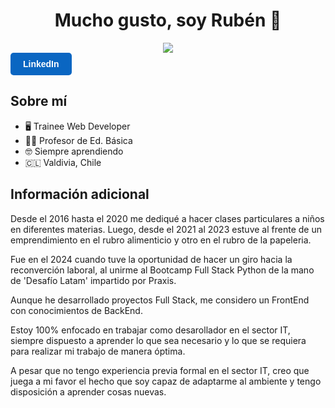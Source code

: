 <div align="center">
<h1 align="center">Mucho gusto, soy Rubén 🤝</h1>
<img src="https://i.imgur.com/Nsrr9JO.png">
</div>
<a href="https://www.linkedin.com/in/ruben-alejandro-segovia-cama%C3%B1o-b95085108" target="_blank" style="text-decoration:none;">
  <div style="display:inline-block; background-color:#0a66c2; color:white; padding:10px 20px; border-radius:5px; font-family:sans-serif; font-weight:bold;">
    LinkedIn
  </div>
</a>


## Sobre mí

- 🖥️ Trainee Web Developer
- 👨‍🏫 Profesor de Ed. Básica
- 🤓 Siempre aprendiendo
- 🇨🇱  Valdivia, Chile

## Información adicional

Desde el 2016 hasta el 2020 me dediqué a hacer clases particulares a niños en diferentes materias. Luego, desde el 2021 al 2023 estuve al frente 
de un emprendimiento en el rubro alimenticio y otro en el rubro de la papeleria.

Fue en el 2024 cuando tuve la oportunidad de hacer un giro hacia la reconverción laboral, al unirme al Bootcamp Full Stack Python de la mano de
'Desafío Latam' impartido por Praxis.

Aunque he desarrollado proyectos Full Stack, me considero un FrontEnd con conocimientos de BackEnd.

Estoy 100% enfocado en trabajar como desarollador en el sector IT, siempre dispuesto a aprender lo
que sea necesario y lo que se requiera para realizar mi trabajo de manera óptima.

A pesar que no tengo experiencia previa formal en el sector IT, creo que juega a mi favor el hecho
que soy capaz de adaptarme al ambiente y tengo disposición a aprender cosas nuevas.

